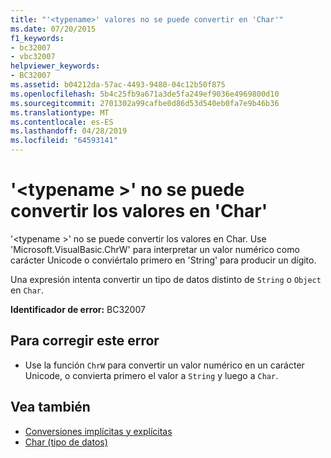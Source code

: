 ```yaml
---
title: "'<typename>' valores no se puede convertir en 'Char'"
ms.date: 07/20/2015
f1_keywords:
- bc32007
- vbc32007
helpviewer_keywords:
- BC32007
ms.assetid: b04212da-57ac-4493-9480-04c12b50f875
ms.openlocfilehash: 5b4c25fb9a671a3de5fa249ef9036e4969800d10
ms.sourcegitcommit: 2701302a99cafbe0d86d53d540eb0fa7e9b46b36
ms.translationtype: MT
ms.contentlocale: es-ES
ms.lasthandoff: 04/28/2019
ms.locfileid: "64593141"
---
```

# <a name="typename-values-cannot-be-converted-to-char"></a>'\<typename >' no se puede convertir los valores en 'Char'
'\<typename >' no se puede convertir los valores en Char. Use 'Microsoft.VisualBasic.ChrW' para interpretar un valor numérico como carácter Unicode o conviértalo primero en 'String' para producir un dígito.  
  
 Una expresión intenta convertir un tipo de datos distinto de `String` o `Object` en `Char`.  
  
 **Identificador de error:** BC32007  
  
## <a name="to-correct-this-error"></a>Para corregir este error  
  
- Use la función `ChrW` para convertir un valor numérico en un carácter Unicode, o convierta primero el valor a `String` y luego a `Char`.  
  
## <a name="see-also"></a>Vea también

- [Conversiones implícitas y explícitas](../../visual-basic/programming-guide/language-features/data-types/implicit-and-explicit-conversions.md)
- [Char (tipo de datos)](../../visual-basic/language-reference/data-types/char-data-type.md)
